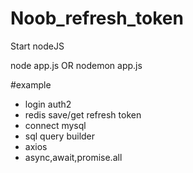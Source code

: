 # Noob_refresh_token

Start nodeJS

node app.js
OR
nodemon app.js


#example
- login auth2
- redis save/get refresh token
- connect mysql
- sql query builder
- axios
- async,await,promise.all
